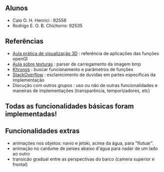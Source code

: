 ## Alunos

- Caio O. H. Henrici : 92558
- Rodrigo E. O. B. Chichorro: 92535

## Referências

- [Aula prática de visualização 3D](https://drive.google.com/drive/folders/1IoGL5G1rHteWS9CVYXfp7o7Euy9Vulc9) : referência de aplicações das funções openGl
- [Aula sobre texturas](https://drive.google.com/drive/folders/12libkiz4VS0P7ZFVuwmNQKmrHg-KhNyQ) : parser de carregamento da imagem bmp
- [Khronos](https://www.khronos.org/opengl/) : buscar funcionamento e parâmetros de funções
- [StackOverflow](https://stackoverflow.com) : esclarecimento de duvidas em partes específicas da implementação 
- Discução com outros grupos : uso ou não de outras funcionalidades e maneiras de implementações (transparência,         temporizadores, etc)

## Todas as funcionalidades básicas foram implementadas!

## Funcionalidades extras
- animações nos objetos: navio e jetski, acima da água, para "flutuar". 
- animação no cardume de peixes abaixo d'água para nadar de um lado ao outro
- transicão gradual entre as perspectivas do barco (camera superior e frontal)
